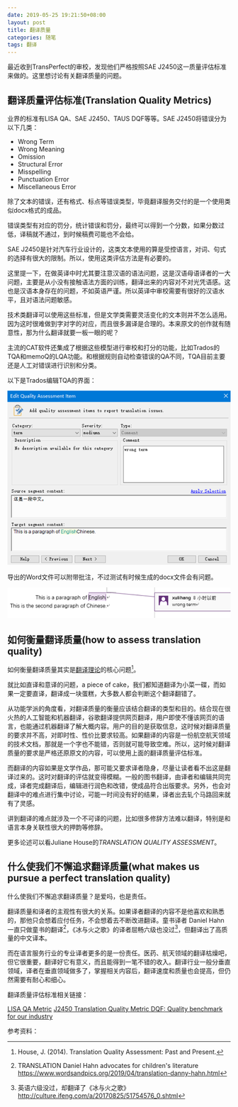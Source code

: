 ```yaml
---
date: 2019-05-25 19:21:50+08:00
layout: post
title: 翻译质量
categories: 随笔
tags: 翻译
---
```


最近收到TransPerfect的审校，发现他们严格按照SAE J2450这一质量评估标准来做的。这里想讨论有关翻译质量的问题。

## 翻译质量评估标准(Translation Quality Metrics)

业界的标准有LISA QA、SAE J2450、TAUS DQF等等。SAE J2450将错误分为以下几类：

* Wrong Term 
* Wrong Meaning 
* Omission 
* Structural Error 
* Misspelling 
* Punctuation Error 
* Miscellaneous Error 

除了文本的错误，还有格式、标点等错误类型，毕竟翻译服务交付的是一个使用类似docx格式的成品。

错误类型有对应的罚分，统计错误和罚分，最终可以得到一个分数，如果分数过低，译稿就不通过，到时候稿费可能也不会给。

SAE J2450是针对汽车行业设计的，这类文本使用的算是受控语言，对词、句式的选择有很大的限制。所以，使用这类评估方法是有必要的。

这里提一下，在做英译中时尤其要注意汉语的语法问题，这是汉语母语译者的一大问题，主要是从小没有接触语法方面的训练，翻译出来的内容对不对光凭语感。这也是汉语本身存在的问题，不如英语严谨。所以英译中审校需要有很好的汉语水平，且对语法问题敏感。

技术类翻译可以使用这些标准，但是文学类需要灵活变化的文本则并不怎么适用。因为这时很难做到字对字的对应，而且很多漏译是合理的。本来原文的创作就有随意性，那为什么翻译就要一板一眼的呢？

主流的CAT软件还集成了根据这些模型进行审校和打分的功能，比如Trados的TQA和memoQ的LQA功能。和根据规则自动检查错误的QA不同，TQA目前主要还是人工对错误进行识别和分类。

以下是Trados编辑TQA的界面：

![](/album/Trados/TQA.png)

导出的Word文件可以附带批注，不过测试有时候生成的docx文件会有问题。

![](/album/Trados/TQA_export.png)

## 如何衡量翻译质量(how to assess translation quality)

如何衡量翻译质量其实是[翻译理论](https://blog.xulihang.me/translation-studies-1/)的核心问题[^quality]。

就比如直译和意译的问题，a piece of cake，我们都知道翻译为小菜一碟，而如果一定要直译，翻译成一块蛋糕，大多数人都会判断这个翻译翻错了。

从功能学派的角度看，对翻译质量的衡量应该结合翻译的类型和目的。结合现在很火热的人工智能和机器翻译，谷歌翻译提供网页翻译，用户即使不懂该网页的语言，也能通过机器翻译了解大概内容。用户的目的是获取信息，这时候对翻译质量的要求并不高，对即时性、性价比要求较高。如果翻译的内容是一份航空航天领域的技术文档，那就是一个字也不能错，否则就可能导致空难。所以，这时候对翻译质量的要求是严格还原原文的内容，可以使用上面的翻译质量评估标准。

而翻译的内容如果是文学作品，那可能又要求译者隐身，尽量让读者看不出这是翻译过来的。这时对翻译的评估就变得模糊。一般的图书翻译，由译者和编辑共同完成，译者完成翻译后，编辑进行润色和改错，使成品符合出版要求。另外，也会对翻译中的难点进行集中讨论，可能一时间没有好的结果，译者出去轧个马路回来就有了灵感。

讲到翻译的难点就涉及一个不可译的问题，比如很多修辞方法难以翻译，特别是和语言本身关联性很大的押韵等修辞。

更多论述可以看Juliane House的*TRANSLATION QUALITY ASSESSMENT*。

## 什么使我们不懈追求翻译质量(what makes us pursue a perfect translation quality)

什么使我们不懈追求翻译质量？是爱吗，也是责任。

翻译质量和译者的主观性有很大的关系。如果译者翻译的内容不是他喜欢和熟悉的，那他只会想着应付任务，不会想着去不断改进翻译。童书译者 Daniel Hahn 一直只做童书的翻译[^hahn]，《冰与火之歌》的译者屈畅六级也没过[^quchang]，但翻译出了高质量的中文译本。

而在语言服务行业的专业译者更多的是一份责任。医药、航天领域的翻译枯燥吧，但它很重要，翻译好它有意义，而且能得到一笔不错的收入。翻译行业一般分垂直领域，译者在垂直领域做多了，掌握相关内容后，翻译速度和质量也会提高，但仍然需要有耐心和细心。


翻译质量评估标准相关链接：

[LISA QA Metric](http://producthelp.sdl.com/SDL_TMS_2011/en/Creating_and_Maintaining_Organizations/Managing_QA_Models/LISA_QA_Model.htm)
[J2450 Translation Quality Metric ](https://www.translationdirectory.com/article581.htm)
[DQF: Quality benchmark for our industry](https://www.taus.net/evaluate/dqf-background)


参考资料：

[^quality]: House, J. (2014). Translation Quality Assessment: Past and Present. 
[^hahn]: TRANSLATION Daniel Hahn advocates for children's literature https://www.wordsandpics.org/2019/04/translation-danny-hahn.html
[^quchang]: 英语六级没过，却翻译了《冰与火之歌》 http://culture.ifeng.com/a/20170825/51754576_0.shtml